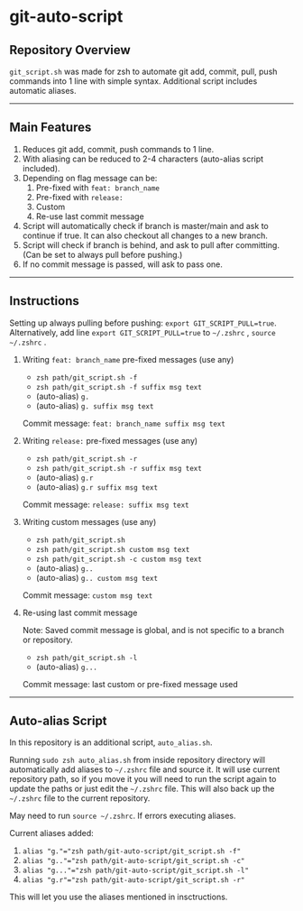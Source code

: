 # git-auto-script

## Repository Overview

`git_script.sh` was made for zsh to automate git add, commit, pull, push commands into 1 line with simple syntax.
Additional script includes automatic aliases.

---

## Main Features

1. Reduces git add, commit, push commands to 1 line.
2. With aliasing can be reduced to 2-4 characters (auto-alias script included).
3. Depending on flag message can be:
    1. Pre-fixed with `feat: branch_name`
    2. Pre-fixed with `release:`
    3. Custom
    4. Re-use last commit message
4. Script will automatically check if branch is master/main and ask to continue if true. It can also checkout all changes to a new branch.
5. Script will check if branch is behind, and ask to pull after committing. (Can be set to always pull before pushing.)
6. If no commit message is passed, will ask to pass one.

---

## Instructions

Setting up always pulling before pushing:
`export GIT_SCRIPT_PULL=true`. Alternatively, add line `export GIT_SCRIPT_PULL=true` to `~/.zshrc` , `source ~/.zshrc` .

1. Writing `feat: branch_name` pre-fixed messages (use any)

    * `zsh path/git_script.sh -f`
    * `zsh path/git_script.sh -f suffix msg text`
    * (auto-alias) `g.`
    * (auto-alias) `g. suffix msg text`

    Commit message: `feat: branch_name suffix msg text`

2. Writing `release:` pre-fixed messages (use any)

    * `zsh path/git_script.sh -r`
    * `zsh path/git_script.sh -r suffix msg text`
    * (auto-alias) `g.r`
    * (auto-alias) `g.r suffix msg text`

    Commit message: `release: suffix msg text`

3. Writing custom messages (use any)

    * `zsh path/git_script.sh`
    * `zsh path/git_script.sh custom msg text`
    * `zsh path/git_script.sh -c custom msg text`
    * (auto-alias) `g..`
    * (auto-alias) `g.. custom msg text`

    Commit message: `custom msg text`

4. Re-using last commit message

    Note: Saved commit message is global, and is not specific to a branch or repository.

    * `zsh path/git_script.sh -l`
    * (auto-alias) `g...`

    Commit message: last custom or pre-fixed message used

---

## Auto-alias Script

In this repository is an additional script, `auto_alias.sh`.

Running `sudo zsh auto_alias.sh` from inside repository directory will automatically add aliases to `~/.zshrc` file and source it. It will use current repository path, so if you move it you will need to run the script again to update the paths or just edit the `~/.zshrc` file. This will also back up the `~/.zshrc` file to the current repository.

May need to run `source ~/.zshrc`. If errors executing aliases.

Current aliases added:

1. `alias "g."="zsh path/git-auto-script/git_script.sh -f"`
2. `alias "g.."="zsh path/git-auto-script/git_script.sh -c"`
3. `alias "g..."="zsh path/git-auto-script/git_script.sh -l"`
4. `alias "g.r"="zsh path/git-auto-script/git_script.sh -r"`

This will let you use the aliases mentioned in insctructions.


